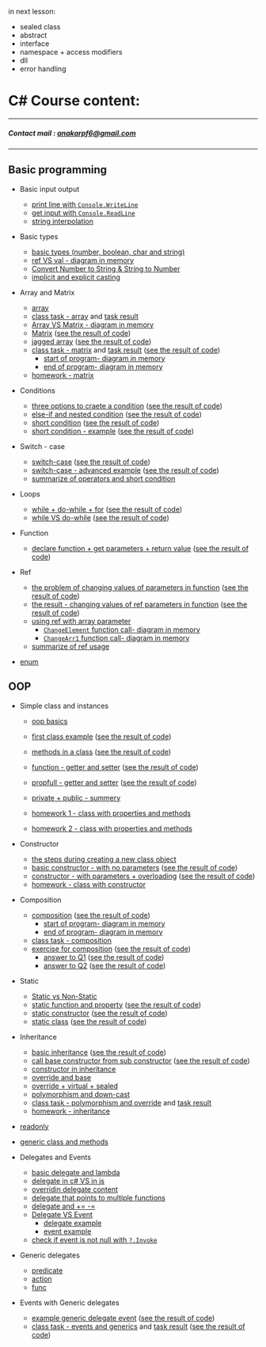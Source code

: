 
in next lesson:
* sealed class
* abstract
* interface
* namespace + access modifiers
* dll
* error handling


# C# Course content:
***
##### Contact mail : anakarpf6@gmail.com
***
## Basic programming
* Basic input output
    * [print line with `Console.WriteLine`](https://github.com/AnnaKarpf/CSharp-2019A-II/blob/master/Day%2001%20-%2021.10.2018/00_MyFirstSln/MyFirstProj/Program.cs)
    * [get input with `Console.ReadLine`](https://github.com/AnnaKarpf/CSharp-2019A-II/blob/master/Day%2001%20-%2021.10.2018/02_readValue/readValue/Program.cs)
    * [string interpolation](https://github.com/AnnaKarpf/CSharp-2019A-II/blob/master/Day%2002%20-%2029.10.2018/05_String%20Interpolation/String%20Interpolation/Program.cs)

* Basic types
    * [basic types (number, boolean, char and string)](https://github.com/AnnaKarpf/CSharp-2019A-II/blob/master/Day%2001%20-%2021.10.2018/01_VarTypes/VarTypes/Program.cs)
    * [ref VS val - diagram in memory](https://github.com/AnnaKarpf/CSharp-2019A-II/blob/master/Day%2001%20-%2021.10.2018/ref%20vs%20val.png)
    * [Convert Number to String & String to Number](https://github.com/AnnaKarpf/CSharp-2019A-II/blob/master/Day%2002%20-%2029.10.2018/00_ConvertFromString/ConvertFromString/Program.cs)
    * [implicit and explicit casting](https://github.com/AnnaKarpf/CSharp-2019A-II/blob/master/Day%2002%20-%2029.10.2018/01_Casting/Casting/Program.cs)


* Array and Matrix
    * [array](https://github.com/AnnaKarpf/CSharp-2019A-II/blob/master/Day%2002%20-%2029.10.2018/03_Arrays/Arrays/Program.cs)
    * [class task - array](https://github.com/AnnaKarpf/CSharp-2019A-II/blob/master/Day%2002%20-%2029.10.2018/ClassTask.md) and [task result](https://github.com/AnnaKarpf/CSharp-2019A-II/blob/master/Day%2002%20-%2029.10.2018/04_Class%20Task%20Result/Class%20Task%20Result/Program.cs)
    * [Array VS Matrix - diagram in memory](https://github.com/AnnaKarpf/CSharp-2019A-II/blob/master/Day%2003%20-%2005.11.2018/memory_snapshot_1.png)
    * [Matrix](https://github.com/AnnaKarpf/CSharp-2019A-II/blob/master/Day%2003%20-%2005.11.2018/00_Matrix/00_Matrix/Program.cs) ([see the result of code](https://github.com/AnnaKarpf/CSharp-2019A-II/blob/master/Day%2003%20-%2005.11.2018/00_Matrix/result.png))
    * [jagged array](https://github.com/AnnaKarpf/CSharp-2019A-II/blob/master/Day%2003%20-%2005.11.2018/01_jugged%20array/01_jugged%20array/Program.cs) ([see the result of code](https://github.com/AnnaKarpf/CSharp-2019A-II/blob/master/Day%2003%20-%2005.11.2018/01_jugged%20array/result.png))
    * [class task - matrix](https://github.com/AnnaKarpf/CSharp-2019A-II/blob/master/Day%2003%20-%2005.11.2018/ClassTask.md) and [task result](https://github.com/AnnaKarpf/CSharp-2019A-II/blob/master/Day%2003%20-%2005.11.2018/02_class%20task%20result/02_class%20task%20result/Program.cs) ([see the result of code](https://github.com/AnnaKarpf/CSharp-2019A-II/blob/master/Day%2003%20-%2005.11.2018/02_class%20task%20result/result.png))
        * [start of program- diagram in memory](https://github.com/AnnaKarpf/CSharp-2019A-II/blob/master/Day%2003%20-%2005.11.2018/02_class%20task%20result/step0.png)
        * [end of program- diagram in memory](https://github.com/AnnaKarpf/CSharp-2019A-II/blob/master/Day%2003%20-%2005.11.2018/02_class%20task%20result/step1.png)
    * [homework - matrix](https://github.com/AnnaKarpf/CSharp-2019A-II/blob/master/Day%2003%20-%2005.11.2018/Home%20work.pdf)
* Conditions
    * [three options to craete a condition](https://github.com/AnnaKarpf/CSharp-2019A-II/blob/master/Day%2004%20-%2012.11.2018/00_Conditions/00_Conditions/Program.cs) ([see the result of code](https://github.com/AnnaKarpf/CSharp-2019A-II/blob/master/Day%2004%20-%2012.11.2018/00_Conditions/result.png))
    * [else-if and nested condition](https://github.com/AnnaKarpf/CSharp-2019A-II/blob/master/Day%2004%20-%2012.11.2018/01_nested%20conduition/01_nested%20conduition/Program.cs) ([see the result of code](https://github.com/AnnaKarpf/CSharp-2019A-II/blob/master/Day%2004%20-%2012.11.2018/01_nested%20conduition/result.png))
    * [short condition](https://github.com/AnnaKarpf/CSharp-2019A-II/blob/master/Day%2004%20-%2012.11.2018/02_Short%20Condition/02_Short%20Condition/Program.cs) ([see the result of code](https://github.com/AnnaKarpf/CSharp-2019A-II/blob/master/Day%2004%20-%2012.11.2018/02_Short%20Condition/result.png))
    * [short condition - example](https://github.com/AnnaKarpf/CSharp-2019A-II/blob/master/Day%2004%20-%2012.11.2018/03_short%20condition%20-%20example/03_short%20condition%20-%20example/Program.cs) ([see the result of code](https://github.com/AnnaKarpf/CSharp-2019A-II/blob/master/Day%2004%20-%2012.11.2018/03_short%20condition%20-%20example/result.png))
* Switch - case
    * [switch-case](https://github.com/AnnaKarpf/CSharp-2019A-II/blob/master/Day%2004%20-%2012.11.2018/04_switch%20case/04_switch%20case/Program.cs) ([see the result of code](https://github.com/AnnaKarpf/CSharp-2019A-II/blob/master/Day%2004%20-%2012.11.2018/04_switch%20case/result.png))
    * [switch-case - advanced example](https://github.com/AnnaKarpf/CSharp-2019A-II/blob/master/Day%2004%20-%2012.11.2018/05_switch%20case%20-%20for%20grades/05_switch%20case%20-%20for%20grades/Program.cs) ([see the result of code](https://github.com/AnnaKarpf/CSharp-2019A-II/blob/master/Day%2004%20-%2012.11.2018/05_switch%20case%20-%20for%20grades/result.png))
    * [summarize of operators and short condition](https://github.com/AnnaKarpf/CSharp-2019A-II/blob/master/Day%2004%20-%2012.11.2018/operators.pdf)
* Loops
    * [while + do-while + for](https://github.com/AnnaKarpf/CSharp-2019A-II/blob/master/Day%2004%20-%2012.11.2018/06_loops/06_loops/Program.cs) ([see the result of code](https://github.com/AnnaKarpf/CSharp-2019A-II/blob/master/Day%2004%20-%2012.11.2018/06_loops/result.png))
    * [while VS do-while](https://github.com/AnnaKarpf/CSharp-2019A-II/blob/master/Day%2004%20-%2012.11.2018/07_while%20VS%20do-while/07_while%20VS%20do-while/Program.cs) ([see the result of code](https://github.com/AnnaKarpf/CSharp-2019A-II/blob/master/Day%2004%20-%2012.11.2018/07_while%20VS%20do-while/result.png))
* Function
    * [declare function + get parameters + return value](https://github.com/AnnaKarpf/CSharp-2019A-II/blob/master/Day%2004%20-%2012.11.2018/08_functions/08_functions/Program.cs) ([see the result of code](https://github.com/AnnaKarpf/CSharp-2019A-II/blob/master/Day%2004%20-%2012.11.2018/08_functions/result.png))
* Ref 
    * [the problem of changing values of parameters in function](https://github.com/AnnaKarpf/CSharp-2019A-II/blob/master/Day%2004%20-%2012.11.2018/09_ref%20problem/09_ref%20problem/Program.cs) ([see the result of code](https://github.com/AnnaKarpf/CSharp-2019A-II/blob/master/Day%2004%20-%2012.11.2018/09_ref%20problem/RESULT.png))
    * [the result - changing values of ref parameters in function](https://github.com/AnnaKarpf/CSharp-2019A-II/blob/master/Day%2004%20-%2012.11.2018/10_ref/10_ref/Program.cs) ([see the result of code](https://github.com/AnnaKarpf/CSharp-2019A-II/blob/master/Day%2004%20-%2012.11.2018/10_ref/result.png))
    * [using ref with array parameter](https://github.com/AnnaKarpf/CSharp-2019A-II/blob/master/Day%2004%20-%2012.11.2018/11_array%20and%20ref/11_array%20and%20ref/Program.cs) 
        * [`ChangeElement` function call- diagram in memory](https://github.com/AnnaKarpf/CSharp-2019A-II/blob/master/Day%2004%20-%2012.11.2018/11_array%20and%20ref/memory%20snapshot.png)
        * [`ChangeArr1` function call- diagram in memory](https://github.com/AnnaKarpf/CSharp-2019A-II/blob/master/Day%2004%20-%2012.11.2018/11_array%20and%20ref/memory%20snapshot%202.png)
    * [summarize of ref usage](https://github.com/AnnaKarpf/CSharp-2019A-II/blob/master/Day%2004%20-%2012.11.2018/ref%20in%20value%20type.docx) 
* [enum](https://github.com/AnnaKarpf/CSharp-2019A-II/blob/master/Day%2010%20-%2031.12.2018/00_enum/program.cs)
## OOP
* Simple class and instances
    * [oop basics](https://github.com/AnnaKarpf/CSharp-2019A-II/blob/master/Day%2004%20-%2012.11.2018/oop%20basics.docx) 
    * [first class example](https://github.com/AnnaKarpf/CSharp-2019A-II/blob/master/Day%2004%20-%2012.11.2018/12_first%20class%20example/12_first%20class%20example/Program.cs) ([see the result of code](https://github.com/AnnaKarpf/CSharp-2019A-II/blob/master/Day%2004%20-%2012.11.2018/12_first%20class%20example/result.png))
    * [methods in a class](https://github.com/AnnaKarpf/CSharp-2019A-II/blob/master/Day%2004%20-%2012.11.2018/13_class%20and%20method/13_class%20and%20method/Program.cs) ([see the result of code](https://github.com/AnnaKarpf/CSharp-2019A-II/blob/master/Day%2004%20-%2012.11.2018/13_class%20and%20method/result.png))
    * [function - getter and setter](https://github.com/AnnaKarpf/CSharp-2019A-II/tree/master/Day%2005%20-%2019.11.2018/00_accesss/00_accesss) ([see the result of code](https://github.com/AnnaKarpf/CSharp-2019A-II/blob/master/Day%2005%20-%2019.11.2018/00_accesss/result.png))
    * [propfull - getter and setter](https://github.com/AnnaKarpf/CSharp-2019A-II/tree/master/Day%2005%20-%2019.11.2018/01_propfull/00_accesss) ([see the result of code](https://github.com/AnnaKarpf/CSharp-2019A-II/blob/master/Day%2005%20-%2019.11.2018/01_propfull/result.png))

    * [private + public - summery](https://github.com/AnnaKarpf/CSharp-2019A-II/blob/master/Day%2005%20-%2019.11.2018/private%20%2B%20public%20-%20summery.pdf) 
    * [homework 1 - class with properties and methods](https://github.com/AnnaKarpf/CSharp-2019A-II/blob/master/Day%2005%20-%2019.11.2018/Homework.png) 
    * [homework 2 - class with properties and methods](https://github.com/AnnaKarpf/CSharp-2019A-II/blob/master/Day%2006%20-%2026.11.2018/Homework.png)
* Constructor
    * [the steps during creating a new class object](https://github.com/AnnaKarpf/CSharp-2019A-II/blob/master/Day%2006%20-%2026.11.2018/create%20object%20-%20steps.png) 
    * [basic constructor - with no parameters](https://github.com/AnnaKarpf/CSharp-2019A-II/tree/master/Day%2006%20-%2026.11.2018/00_constructor/00_constructor) ([see the result of code](https://github.com/AnnaKarpf/CSharp-2019A-II/blob/master/Day%2006%20-%2026.11.2018/00_constructor/result.png))
    * [constructor - with parameters + overloading](https://github.com/AnnaKarpf/CSharp-2019A-II/tree/master/Day%2006%20-%2026.11.2018/01_constructor%20with%20parameters/01_constructor%20with%20parameters) ([see the result of code](https://github.com/AnnaKarpf/CSharp-2019A-II/blob/master/Day%2006%20-%2026.11.2018/01_constructor%20with%20parameters/result.png))
    * [homework - class with constructor](https://github.com/AnnaKarpf/CSharp-2019A-II/blob/master/Day%2007%20-%2010.12.2018/HomeWork.md)

* Composition
    * [composition](https://github.com/AnnaKarpf/CSharp-2019A-II/tree/master/Day%2006%20-%2026.11.2018/02_composition/02_composition) ([see the result of code](https://github.com/AnnaKarpf/CSharp-2019A-II/blob/master/Day%2006%20-%2026.11.2018/02_composition/result.png))
        * [start of program- diagram in memory](https://github.com/AnnaKarpf/CSharp-2019A-II/blob/master/Day%2006%20-%2026.11.2018/02_composition/memory%20diagram%20-%20step%201.png)
        * [end of program- diagram in memory](https://github.com/AnnaKarpf/CSharp-2019A-II/blob/master/Day%2006%20-%2026.11.2018/02_composition/memory%20diagram%20-%20step%202.png)
    * [class task - composition](https://github.com/AnnaKarpf/CSharp-2019A-II/blob/master/Day%2006%20-%2026.11.2018/ClassTask.md) 
    * [exercise for composition](https://github.com/AnnaKarpf/CSharp-2019A-II/blob/master/Day%2007%20-%2010.12.2018/OOP_composition%20-%20Exercises.pdf) ([see the result of code]())
        * [answer to Q1](https://github.com/AnnaKarpf/CSharp-2019A-II/tree/master/Day%2007%20-%2010.12.2018/Q1%20-%20result/Q1%20-%20result) ([see the result of code](https://github.com/AnnaKarpf/CSharp-2019A-II/blob/master/Day%2007%20-%2010.12.2018/Q1%20-%20result/result.png))
        * [answer to Q2](https://github.com/AnnaKarpf/CSharp-2019A-II/tree/master/Day%2007%20-%2010.12.2018/Q2%20-%20result/Q2%20-%20result) ([see the result of code](https://github.com/AnnaKarpf/CSharp-2019A-II/blob/master/Day%2007%20-%2010.12.2018/Q2%20-%20result/result.png))
* Static
    * [Static vs Non-Static](https://github.com/AnnaKarpf/CSharp-2019A-II/blob/master/Day%2008%20-%2017.12.2018/00_static/README.md) 
    * [static function and property](https://github.com/AnnaKarpf/CSharp-2019A-II/tree/master/Day%2008%20-%2017.12.2018/00_static/00_static) ([see the result of code](https://github.com/AnnaKarpf/CSharp-2019A-II/blob/master/Day%2008%20-%2017.12.2018/00_static/result.png))
    * [static constructor](https://github.com/AnnaKarpf/CSharp-2019A-II/tree/master/Day%2008%20-%2017.12.2018/01_static%20constructor/01_static%20constructor) ([see the result of code](https://github.com/AnnaKarpf/CSharp-2019A-II/blob/master/Day%2008%20-%2017.12.2018/01_static%20constructor/result.png))
    * [static class](https://github.com/AnnaKarpf/CSharp-2019A-II/tree/master/Day%2008%20-%2017.12.2018/02_static%20class/02_static%20class) ([see the result of code](https://github.com/AnnaKarpf/CSharp-2019A-II/blob/master/Day%2008%20-%2017.12.2018/02_static%20class/result.png))



* Inheritance
    * [basic inheritance](https://github.com/AnnaKarpf/CSharp-2019A-II/tree/master/Day%2008%20-%2017.12.2018/03_inheritance/03_inheritance) ([see the result of code](https://github.com/AnnaKarpf/CSharp-2019A-II/blob/master/Day%2008%20-%2017.12.2018/03_inheritance/result.png))
    * [call base constructor from sub constructor](https://github.com/AnnaKarpf/CSharp-2019A-II/tree/master/Day%2008%20-%2017.12.2018/04_inheritance/03_inheritance) ([see the result of code](https://github.com/AnnaKarpf/CSharp-2019A-II/blob/master/Day%2008%20-%2017.12.2018/04_inheritance/result.png))
    * [constructor in inheritance](https://github.com/AnnaKarpf/CSharp-2019A-II/blob/master/Day%2008%20-%2017.12.2018/Constructor%20in%20inheritance.md) 
    * [override and base](https://github.com/AnnaKarpf/CSharp-2019A-II/blob/master/Day%2008%20-%2017.12.2018/override%20and%20base.md)
    * [override + virtual + sealed](https://github.com/AnnaKarpf/CSharp-2019A-II/blob/master/Day%2009%20-%2024.12.2018/01_Override.md)
    * [polymorphism and down-cast](https://github.com/AnnaKarpf/CSharp-2019A-II/blob/master/Day%2008%20-%2017.12.2018/polymorphism%20and%20down-cast.md)
    * [class task - polymorphism and override](https://github.com/AnnaKarpf/CSharp-2019A-II/blob/master/Day%2009%20-%2024.12.2018/class%20task.pdf) and [task result](https://github.com/AnnaKarpf/CSharp-2019A-II/tree/master/Day%2009%20-%2024.12.2018/class%20task%20solution/class%20task%20solution)
    * [homework - inheritance](https://github.com/AnnaKarpf/CSharp-2019A-II/blob/master/Day%2009%20-%2024.12.2018/Homework.pdf)


* [readonly](https://github.com/AnnaKarpf/CSharp-2019A-II/blob/master/Day%2009%20-%2024.12.2018/00_Readonly.md)
* [generic class and methods](https://github.com/AnnaKarpf/CSharp-2019A-II/blob/master/Day%2009%20-%2024.12.2018/02_Generic.md)

* Delegates and Events
    * [basic delegate and lambda](https://github.com/AnnaKarpf/CSharp-2019A-II/blob/master/Day%2010%20-%2031.12.2018/02_Delegates/Program.cs)
    * [delegate in c# VS in js](https://github.com/AnnaKarpf/CSharp-2019A-II/tree/master/Day%2010%20-%2031.12.2018/01_function%20var%20-%20in%20c%23%20and%20in%20javascript)
    * [overridin delegate content](https://github.com/AnnaKarpf/CSharp-2019A-II/blob/master/Day%2010%20-%2031.12.2018/03_Delegates/Program.cs)
    * [delegate that points to multiple functions](https://github.com/AnnaKarpf/CSharp-2019A-II/blob/master/Day%2010%20-%2031.12.2018/04_Delegates/Program.cs)
    * [delegate and += -=](https://github.com/AnnaKarpf/CSharp-2019A-II/blob/master/Day%2010%20-%2031.12.2018/05_Delegates/Program.cs)
    * [Delegate VS Event](https://github.com/AnnaKarpf/CSharp-2019A-II/blob/master/Day%2010%20-%2031.12.2018/06_event%20vs%20delegate/README.md)
        * [delegate example](https://github.com/AnnaKarpf/CSharp-2019A-II/blob/master/Day%2010%20-%2031.12.2018/06_event%20vs%20delegate/00_delegate/Program.cs)
        * [event example](https://github.com/AnnaKarpf/CSharp-2019A-II/blob/master/Day%2010%20-%2031.12.2018/06_event%20vs%20delegate/01_event/Program.cs)  
    * [check if event is not null with `?.Invoke`](https://github.com/AnnaKarpf/CSharp-2019A-II/blob/master/Day%2010%20-%2031.12.2018/07_handle%20null%20event/Program.cs)
* Generic delegates
    * [predicate](https://github.com/AnnaKarpf/CSharp-2019A-II/blob/master/Day%2010%20-%2031.12.2018/08_generic%20delegates/01_Peredicate/Program.cs)
    * [action](https://github.com/AnnaKarpf/CSharp-2019A-II/blob/master/Day%2010%20-%2031.12.2018/08_generic%20delegates/02_Action/Program.cs)
    * [func](https://github.com/AnnaKarpf/CSharp-2019A-II/blob/master/Day%2010%20-%2031.12.2018/08_generic%20delegates/03_Func/Program.cs)
* Events with Generic delegates
    * [example generic delegate event](https://github.com/AnnaKarpf/CSharp-2019A-II/blob/master/Day%2010%20-%2031.12.2018/09_example%20of%20car%20and%20generic%20delegate%20event/program.cs) ([see the result of code](https://github.com/AnnaKarpf/CSharp-2019A-II/blob/master/Day%2010%20-%2031.12.2018/09_example%20of%20car%20and%20generic%20delegate%20event/result.png))
    * [class task - events and generics](https://github.com/AnnaKarpf/CSharp-2019A-II/blob/master/Day%2011%20-%2007.01.2019/oop%20%2B%20events%20-%20class%20task.pdf) and [task result](https://github.com/AnnaKarpf/CSharp-2019A-II/tree/master/Day%2011%20-%2007.01.2019/00_class%20task%20result/00_class%20task%20result) ([see the result of code](https://github.com/AnnaKarpf/CSharp-2019A-II/blob/master/Day%2011%20-%2007.01.2019/result.png))

  
